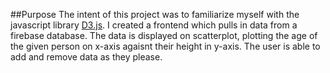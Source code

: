 ##Purpose
The intent of this project was to familiarize myself with the javascript library [D3.js](https://d3js.org/).
I created a frontend which pulls in data from a firebase database. 
The data is displayed on scatterplot, plotting the age of the given person on x-axis agaisnt their height in y-axis. 
The user is able to add and remove data as they please. 
